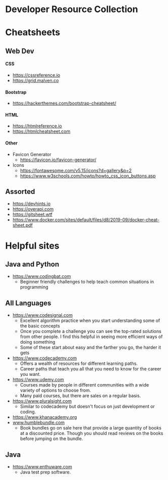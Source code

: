 # Developer Resource Collection

# Cheatsheets
## Web Dev
#### CSS
- https://cssreference.io
- https://grid.malven.co

#### Bootstrap
- https://hackerthemes.com/bootstrap-cheatsheet/

#### HTML
- https://htmlreference.io
- https://htmlcheatsheet.com

#### Other
- Favicon Generator
  - https://favicon.io/favicon-generator/
- Icons
  - https://fontawesome.com/v5.15/icons?d=gallery&p=2 
  - https://www.w3schools.com/howto/howto_css_icon_buttons.asp

## Assorted
- https://devhints.io
- https://overapi.com
- https://gitsheet.wtf
- https://www.docker.com/sites/default/files/d8/2019-09/docker-cheat-sheet.pdf

# Helpful sites
## Java and Python
- https://www.codingbat.com
  - Beginner friendly challenges to help teach common situations in programming

## All Languages
- https://www.codesignal.com
  - Excellent algorithm practice when you start understanding some of the basic concepts
  - Once you complete a challenge you can see the top-rated solutions from other people. I find this helpful in seeing more efficient ways of doing something
  - Some of these start about easy and the farther you go, the harder it gets
- https://www.codecademy.com
  - Offers a wealth of resources for different learning paths.
  - Career paths that teach you all that you need to know for the career you want.
- https://www.udemy.com
  - Courses made by people in different communities with a wide variety of options to choose from.
  - Many paid courses, but there are sales on a regular basis.
- https://www.pluralsight.com
  - Similar to codecademy but doesn't focus on just development or coding.
- https://www.khanacademy.org
- www.humblebundle.com
  - Book bundles go on sale here that provide a large quantity of books at a discounted price. Though you should read reviews on the books before jumping on the bundle.

## Java
- https://www.enthuware.com
  - Java test prep software.
